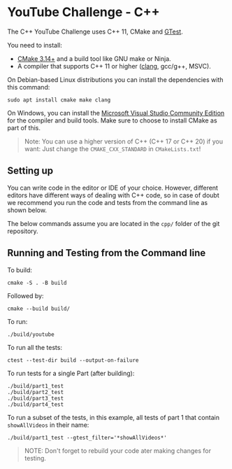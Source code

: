 # YouTube Challenge - C++

The C++ YouTube Challenge uses C++ 11, CMake and [GTest](https://google.github.io/googletest/).

You need to install:

- [CMake 3.14+](https://cmake.org/install/) and a build tool like GNU make or Ninja.
- A compiler that supports C++ 11 or higher ([clang](https://clang.llvm.org/get_started.html), gcc/g++, MSVC).

On Debian-based Linux distributions you can install the dependencies with this
command:

```shell
sudo apt install cmake make clang
```

On Windows, you can install the [Microsoft Visual Studio Community
Edition](https://visualstudio.microsoft.com/downloads/) for the compiler and
build tools. Make sure to choose to install CMake as part of this.

> Note: You can use a higher version of C++ (C++ 17 or C++ 20) if you want:
> Just change the `CMAKE_CXX_STANDARD` in `CMakeLists.txt`!

## Setting up

You can write code in the editor or IDE of your choice. However, different
editors have different ways of dealing with C++ code, so in case of doubt we
recommend you run the code and tests from the command line as shown below.

The below commands assume you are located in the `cpp/` folder of the git
repository.

## Running and Testing from the Command line

To build:

```shell script
cmake -S . -B build
```

Followed by:

```shell script
cmake --build build/
```

To run:

```shell script
./build/youtube
```

To run all the tests:

```shell script
ctest --test-dir build --output-on-failure
```

To run tests for a single Part (after building):

```shell script
./build/part1_test
./build/part2_test
./build/part3_test
./build/part4_test
```

To run a subset of the tests, in this example, all tests of part 1 that contain
`showAllVideos` in their name:

```shell script
./build/part1_test --gtest_filter='*showAllVideos*'
```

> NOTE: Don't forget to rebuild your code ater making changes for testing.
